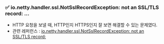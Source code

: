 ### ✅ io.netty.handler.ssl.NotSslRecordException: not an SSL/TLS record: ...

* HTTP 요청을 보낼 때, HTTP인지 HTTPS인지 잘 보면 해결할 수 있는 문제였다.
* 관련 레퍼런스 : [io.netty.handler.ssl.NotSslRecordException: not an SSL/TLS record:](https://github.com/spring-cloud/spring-cloud-gateway/issues/378)